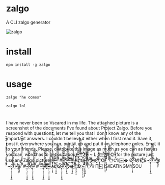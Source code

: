 # zalgo

A CLI zalgo generator

![zalgo](http://f.cl.ly/items/2Z3n2x2s0q3v2m1H3A27/Screen%20Shot%202011-10-22%20at%2012.08.38%20AM.png)

# install

    npm install -g zalgo

# usage

    zalgo "he comes"

    zalgo lol

#

I have never been so Vscared in my life. The attached picture is a screenshot of the documents I've found about Project Zalgo. Before you respond with questions, let me tell you that I don't know any of the important answers. I couldn't believe it either when I first read it. Save it, post it everywhere you can. print it up and put it on telephone poles. Email it to your friends. Please, distribute this image as much as you can as fast as you can, word has to get out abou} ҉̵̞̟̠̖̗̘̙̜̝̞̟̠͇ ̊̋̌̍̎̏̐̑̒̓̔̊̋̌̍ ̎̏̐̑̒̓̔̿̿̿̕̚̕̚͡ ͡҉ ҉̔̕̚̕̚҉ZA ~ L G ҉҉ ̔̕̚̕̚҉ ҉̵̞̟̠̖̗̘Z̙̜̝̞̟̠̊̋̌̍̎̏̐̑̒̓̔̊̋̌̎̏̐̑̒̓̔̿̿̿̕̚̕̚# O҉ (for the picture just use any Zalgo picture) ̵̞̟̠̖̗̘̙̜̝̞̟̠̊̋̌̍̎̏̐̑̒̓̔̊̋̌̎̏̐̑̒̓̔̿̿̿̕̚̕̚ ҉҉ ̔̕̚̕̚҉ ҉̵̞̟̠̖̗̘̙̜̝̞̟̠͇ ̊̋̌̍̎̏̐̑̒̓̔̊̋̌̍ ̎̏̐̑̒̓̔̿̿̿̕̚̕̚͡ # ̎̏̐̑ ̕̚̕̚ ̔̕̚̕̚҉ ҉̵̞̟̠̖̗̘̙̜̝̞̟̠͇ ̊̋̌̍̎̏̐̑̒̓̔̊̋̌̍ ̎̏̐̑̒̓̔̿̿̿̕̚̕̚͡ ͡҉҉̔̕̚̕̚҉ ͡҉҉̔̕̚̕̚҉ ҉̵̞̟̠̖̗̘̙̜̝̞̟̠͇ ̊̋̌̍̎̏̐̑̒̓̔̊̋̌̍ A̎̏̐̑L̓̔̿̿̿̕̚̕̚͡ ͡҉҉G̔̕̚̕̚҉ ҉̵̞̟̠̖̗̘̙̜̝̞̟̠͇ ̊̋̌̍̎̏̐̑̒̓̔̊̋̌̍ ̎̏̐̑̒̓̔̿̿̿̕̚̕̚͡ ͡҉҉ ̕̚̕̚ ̔̕̚̕̚҉◊ख़҉̵̞ ̒̓̔̕̚ ̍̎̏̐̑̒̓̔̕̚̕̚ ̡̢̛̗̘̙̜̝ ͡҉O҉ ̵̡̢̢̛̛̛̖̗̘̙̜̝̞̟ ̠̖̗̘̙̜̝̞̟̠̊̋̌̍̎ ̏̐̑̒̓ ̌̍̎̏̐̑̒̓̔̊̋̌̕̚̕ ̍̎̏̐̑̒̓̔̿̿̿̕̚̕̚ ͡ ͡҉҉ C̓̔̿̿̿̕̚۩￼� O҉̵̞̟̠̖̗̘̙̜̝̞̟̠̊̋̌̍̎̏̐̑̒̓̔̊̋̌ ̎̏̐̑̒̓̔̿̿̿̕̚̕̚ M͡҉ E҉̔̕̚̕̚҉ S~ ҉̵̞̟̠̖̗̘̙̜̝̞̟̠͇ ̊̋̌̍̎̏̐̑̒̓̔̊̋̌̍ ̎̏̐̑̒̓̔̿̿̿̕̚̕̚͡ ͡ ҉҉ ̔̕̚̕̚҉ ҉̵̞̟̠̖̗̘Z̙̜̝̞̟̠ ̊̋̌̍̎̏̐̑̒̓̔̊̋̌̎̏̐̑̒̓̔̿̿̿̕̚̕̚ ~ ҉̵̞̟̠̖̗̘̙̜̝̞̟̠͇ ̊̋̌̍̎̏̐̑̒̓̔̊̋̌̍ ̎̏̐̑̒̓̔̿̿̿̕̚̕̚͡ ͡ ҉҉ ̔̕̚̕̚҉ ҉̵̞̟̠̖̗̘Z̙̜̝̞̟̠ ̊̋̌̍̎̏̐̑̒̓̔̊̋̌̎̏̐̑̒̓̔̿̿̿̕̚̕̚ # ҉̵̞̟̠̖̗̘̙̜̝̞̟̠͇ ̊̋̌̍̎̏̐̑̒̓̔̊̋̌̍ ̎̏̐̑̒̓̔̿̿̿̕̚̕̚ ҉҉ ̔̕̚̕̚҉ ҉̵̞̟̠̖̗̘̙̜̝̞̟̠͇ ̊̋̌̍̎̏̐̑̒̓̔̊̋̌̍ ̎̏̐̑̒̓̔̿̿̿̕̚̕̚͡ # ̎̏̐̑ ̕̚̕̚ ̔̕̚̕̚҉ ҉̵̞̟̠̖̗̘̙̜̝̞̟̠͇ ̊̋̌̍̎̏̐̑̒̓̔̊̋̌̍ ̎̏̐̑̒̓̔̿̿̿̕̚̕̚͡ ͡҉҉̔̕̚̕̚҉ ͡҉҉̔̕̚̕̚҉ ҉̵̞̟̠̖̗̘̙̜̝̞̟̠͇ ̊̋̌̍̎̏̐̑̒̓̔̊̋̌̍ A̎̏̐̑L̓̔̿̿̿̕̚̕̚͡ ͡҉҉G̔̕̚̕̚҉ ҉̵̞̟̠̖̗̘̙̜̝̞̟̠͇ ̊̋̌̍̎̏̐̑̒̓̔̊̋̌̍ ̎̏̐̑̒̓̔̿̿̿̕̚̕̚͡ ͡҉҉ ̕̚̕̚ ̔̕̚̕̚҉◊ख़҉̵̞ ̒̓̔̕̚ ̍̎̏̐̑̒̓̔̕̚̕̚ ̡̢̛̗̘̙̜̝ ͡҉O ҉ ̵̡̢̢̛̛̛̖̗̘̙̜̝̞̟ ̠̖̗̘̙̜̝̞̟̠̊̋̌̍̎ ̏̐̑̒̓ ̌̍̎̏̐̑̒̓̔̊̋̌̕̚̕ ̍̎̏̐̑̒̓̔̿̿̿̕̚̕̚ ͡ ͡҉҉ ̓̔̿̿̿̕̚۩IT￼ IS◊EATINGMYSOU

